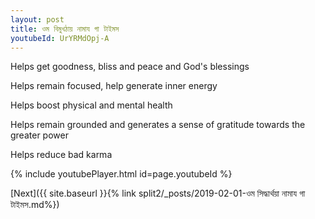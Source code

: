 ```yaml
---
layout: post
title: ওম বিমুখঠায় নামায গা টাইমস
youtubeId: UrYRMdOpj-A
---
```

 
 
Helps get goodness, bliss and peace and God's blessings
 
Helps remain focused, help generate inner energy 
 
Helps boost physical and mental health 
 
Helps remain grounded and generates a sense of gratitude towards the greater power 
 
Helps reduce bad karma
 
 
 
 


{% include youtubePlayer.html id=page.youtubeId %}
 
[Next]({{ site.baseurl }}{% link  split2/_posts/2019-02-01-ওম সিদ্ধার্থয়া নামায গা টাইমস.md%})
 

